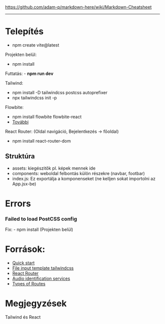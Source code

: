 https://github.com/adam-p/markdown-here/wiki/Markdown-Cheatsheet
___
# Telepítés
- npm create vite@latest
  
Projekten belül:

- npm install

Futtatás: - **npm run dev**

Tailwind: 
- npm install -D tailwindcss postcss autoprefixer
- npx tailwindcss init -p

Flowbite:
- npm install flowbite flowbite-react
- [További](https://flowbite.com/docs/getting-started/react/)
  
React Router: (Oldal navigáció, Bejelentkezés -> főoldal)
- npm install react-router-dom

## Struktúra
 - assets: kiegészitők pl. képek mennek ide
 - components: weboldal felbontás külön részekre (navbar, footbar)
 - index.js: Ez exportálja a komponenseket (ne kelljen sokat importolni az App.jsx-be)

# Errors

### Failed to load PostCSS config

Fix:  - npm install (Projekten belül)

# Források:
- [Quick start](https://react.dev/learn)
- [File input template tailwindcss](https://flowbite.com/docs/forms/file-input/)
- [React Router](https://www.w3schools.com/react/react_router.asp)
- [Audio identification services](https://acoustid.biz/)
- [Types of Routes](https://www.geeksforgeeks.org/reactjs-types-of-routers/)


# Megjegyzések
Tailwind és React
